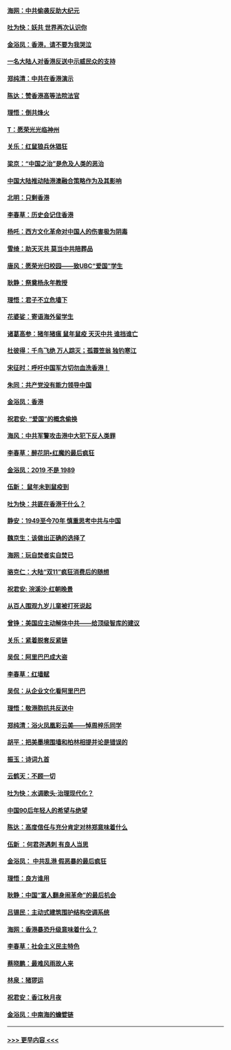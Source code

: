#### [海网：中共偷袭反助大纪元](../pages/nsc993/n11673515.md?t=11230355) 
#### [吐为快：妖共 世界再次认识你](../pages/nsc993/n11673506.md?t=11230355) 
#### [金浴凤：香港，请不要为我哭泣](../pages/nsc993/n11673248.md?t=11230355) 
#### [一名大陆人对香港反送中示威民众的支持](../pages/nsc993/n11672615.md?t=11230355) 
#### [郑纯清：中共在香港演示](../pages/nsc993/n11670539.md?t=11230355) 
#### [陈达：赞香港高等法院法官](../pages/nsc993/n11669542.md?t=11230355) 
#### [理悟：倒共烽火](../pages/nsc993/n11668844.md?t=11230355) 
#### [T：愿荣光光临神州](../pages/nsc993/n11668421.md?t=11230355) 
#### [关乐：红鼠狼兵休猖狂](../pages/nsc993/n11668378.md?t=11230355) 
#### [梁京：“中国之治”是危及人类的恶治](../pages/nsc993/n11668328.md?t=11230355) 
#### [中国大陆推动陆港澳融合策略作为及其影响](../pages/nsc993/n11668157.md?t=11230355) 
#### [北明：只剩香港](../pages/nsc993/n11668002.md?t=11230355) 
#### [李春草：历史会记住香港](../pages/nsc993/n11667927.md?t=11230355) 
#### [杨吒：西方文化革命对中国人的伤害极为阴毒](../pages/nsc993/n11664521.md?t=11230355) 
#### [雪绮：助天灭共 莫当中共陪葬品](../pages/nsc993/n11662650.md?t=11230355) 
#### [唐风：愿荣光归校园——致UBC“爱国”学生](../pages/nsc993/n11662194.md?t=11230355) 
#### [耿静：祭奠杨永年教授](../pages/nsc993/n11662514.md?t=11230355) 
#### [理悟：君子不立危墙下](../pages/nsc993/n11662172.md?t=11230355) 
#### [花婆娑：寄语海外留学生](../pages/nsc993/n11662121.md?t=11230355) 
#### [诸葛高参：猪年猪瘟 鼠年鼠疫 天灭中共 谁挡谁亡](../pages/nsc993/n11661980.md?t=11230355) 
#### [杜彼得：千鸟飞绝 万人踪灭；孤蓑笠翁 独钓寒江](../pages/nsc993/n11661170.md?t=11230355) 
#### [宋征时：呼吁中国军方切勿血洗香港！](../pages/nsc993/n11415318.md?t=11230355) 
#### [朱同：共产党没有能力领导中国](../pages/nsc993/n11660421.md?t=11230355) 
#### [金浴凤：香港](../pages/nsc993/n11660419.md?t=11230355) 
#### [祝君安: “爱国”的概念偷换](../pages/nsc993/n11659706.md?t=11230355) 
#### [海风：中共军警攻击港中大犯下反人类罪](../pages/nsc993/n11659632.md?t=11230355) 
#### [李春草：醉花阴•红魔的最后疯狂](../pages/nsc993/n11659287.md?t=11230355) 
#### [金浴凤：2019 不是 1989](../pages/nsc993/n11657663.md?t=11230355) 
#### [伍新： 鼠年未到鼠疫到](../pages/nsc993/n11655098.md?t=11230355) 
#### [吐为快：共匪在香港干什么？](../pages/nsc993/n11654891.md?t=11230355) 
#### [静安：1949至今70年 慎重思考中共与中国](../pages/nsc993/n11651244.md?t=11230355) 
#### [魏京生：该做出正确的选择了](../pages/nsc993/n11653084.md?t=11230355) 
#### [海网：玩自焚者实自焚已](../pages/nsc993/n11652423.md?t=11230355) 
#### [骆克仁：大陆“双11”疯狂消费后的随想](../pages/nsc993/n11652305.md?t=11230355) 
#### [祝君安: 浣溪沙·红朝晚景](../pages/nsc993/n11652258.md?t=11230355) 
#### [从百人围观九岁儿童被打死说起](../pages/nsc993/n11651030.md?t=11230355) 
#### [曾铮：美国应主动解体中共——给顶级智库的建议](../pages/nsc993/n11649888.md?t=11230355) 
#### [关乐：紧着脱套反紧链](../pages/nsc993/n11649069.md?t=11230355) 
#### [吴侃：阿里巴巴成大盗](../pages/nsc993/n11645523.md?t=11230355) 
#### [李春草：红墙赋](../pages/nsc993/n11646389.md?t=11230355) 
#### [吴侃：从企业文化看阿里巴巴](../pages/nsc993/n11645476.md?t=11230355) 
#### [理悟：敬港胞抗共反送中](../pages/nsc993/n11645466.md?t=11230355) 
#### [郑纯清：浴火凤凰彩云美——悼周梓乐同学](../pages/nsc993/n11645155.md?t=11230355) 
#### [胡平：把美墨境围墙和柏林相提并论是错误的](../pages/nsc993/n11645134.md?t=11230355) 
#### [振玉：诗词九首](../pages/nsc993/n11644081.md?t=11230355) 
#### [云鹤天：不顾一切](../pages/nsc993/n11643508.md?t=11230355) 
#### [吐为快：水调歌头·治理现代化？](../pages/nsc993/n11643485.md?t=11230355) 
#### [中国90后年轻人的希望与绝望](../pages/nsc993/n11642317.md?t=11230355) 
#### [陈达：高度信任与充分肯定对林郑意味着什么](../pages/nsc993/n11641441.md?t=11230355) 
#### [伍新 ：何君尧遇刺 有良人当思](../pages/nsc993/n11641503.md?t=11230355) 
#### [金浴凤： 中共乱港  假恶暴的最后疯狂](../pages/nsc993/n11641495.md?t=11230355) 
#### [理悟：良方谁用](../pages/nsc993/n11641463.md?t=11230355) 
#### [耿静：中国“富人翻身闹革命”的最后机会](../pages/nsc993/n11640655.md?t=11230355) 
#### [吕锡民：主动式建筑围护结构空调系统](../pages/nsc993/n11640168.md?t=11230355) 
#### [海网：香港暴恐升级意味着什么？](../pages/nsc993/n11635904.md?t=11230355) 
#### [李春草：社会主义民主特色](../pages/nsc993/n11634657.md?t=11230355) 
#### [蔡晓鹏：最难风雨故人来](../pages/nsc993/n11633145.md?t=11230355) 
#### [林泉：猪猡运](../pages/nsc993/n11631469.md?t=11230355) 
#### [祝君安：香江秋月夜](../pages/nsc993/n11631440.md?t=11230355) 
#### [金浴凤：中南海的蟾嬖链](../pages/nsc993/n11631290.md?t=11230355) 

----
#### [ >>> 更早内容 <<< ](../indexes/nsc993-earlier.md)
